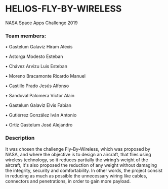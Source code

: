 # HELIOS-FLY-BY-WIRELESS
NASA Space Apps Challenge 2019

### Team members:

• Gastelum Galaviz Hiram Alexis 

• Astorga Modesto Esteban

• Chávez Arvizu Luis Esteban

• Moreno Bracamonte Ricardo Manuel

• Castillo Prado Jesús Alfonso

• Sandoval Palomera Víctor Alain

• Gastelum Galaviz Elvis Fabian

• Gutiérrez González Iván Antonio

• Ortiz Gastelum José Alejandro

### Description
It was chosen the challenge Fly-By-Wireless, which was proposed by NASA, and where the objective is to design an aircraft, that flies using wireless technology, so it reduces partially the wiring’s weight of the aircraft, it's also proposed the reduction of any weight without damaging the integrity, security and comfortability. In other words, the project consist in reducing as much as possible the unnecessary wiring like cables, connectors and penetrations, in order to gain more payload.
